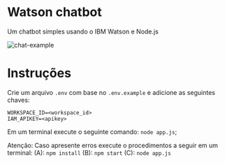 # Watson chatbot

Um chatbot simples usando o IBM Watson e Node.js

![chat-example](https://cdn-images-1.medium.com/max/800/1*iatsJpNf38Kix_In0ddw3g.gif)

# Instruções

Crie um arquivo `.env` com base no `.env.example` e adicione as seguintes chaves:

```
WORKSPACE_ID=<workspace_id>
IAM_APIKEY=<apikey>
```

Em um terminal execute o seguinte comando: `node app.js`;

Atenção: Caso apresente erros execute o procedimentos a seguir em um terminal:
(A): `npm install`
(B): `npm start`
(C): `node app.js`
